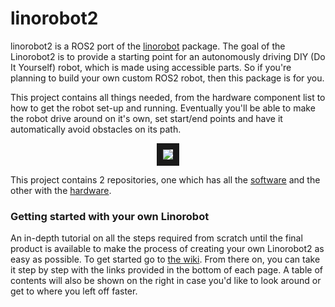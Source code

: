 # linorobot2
linorobot2 is a ROS2 port of the [linorobot](https://github.com/linorobot/linorobot) package. The goal of the Linorobot2 is to provide a starting point for an autonomously driving DIY (Do It Yourself) robot, which is made using accessible parts. So if you're planning to build your own custom ROS2 robot, then this package is for you. 

This project contains all things needed, from the hardware component list to how to get the robot set-up and running. Eventually you'll be able to make the robot drive around on it's own, set start/end points and have it automatically avoid obstacles on its path.

<p align="center">
<img src="https://github.com/NTheuws/linorobot2_software/blob/humble/docs/linorobot2.gif" border="10"/>
</p>

This project contains 2 repositories, one which has all the [software](https://github.com/NTheuws/linorobot2_software) and the other with the [hardware](https://github.com/NTheuws/linorobot2_hardware).

### Getting started with your own Linorobot
An in-depth tutorial on all the steps required from scratch until the final product is available to make the process of creating your own Linorobot2 as easy as possible. To get started go to [the wiki](https://github.com/NTheuws/linorobot2_software/wiki/Required-hardware). From there on, you can take it step by step with the links provided in the bottom of each page. A table of contents will also be shown on the right in case you'd like to look around or get to where you left off faster.

